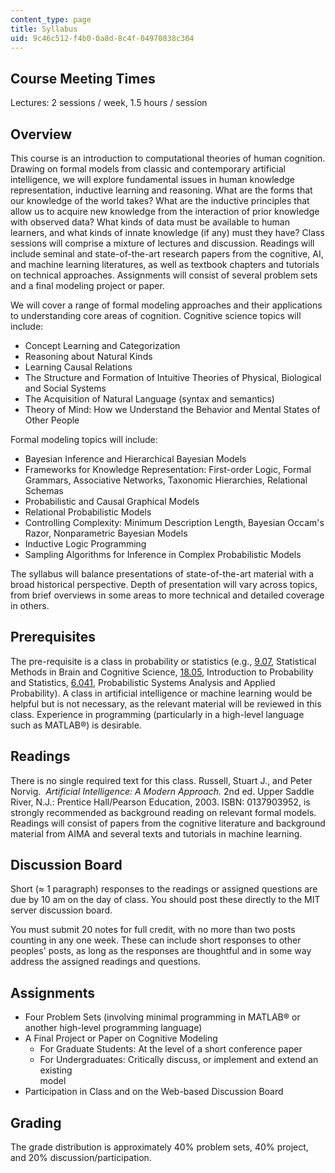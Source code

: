 ```yaml
---
content_type: page
title: Syllabus
uid: 9c46c512-f4b0-0a8d-8c4f-04970838c304
---
```


Course Meeting Times
--------------------

Lectures: 2 sessions / week, 1.5 hours / session

Overview
--------

This course is an introduction to computational theories of human cognition. Drawing on formal models from classic and contemporary artificial intelligence, we will explore fundamental issues in human knowledge representation, inductive learning and reasoning. What are the forms that our knowledge of the world takes? What are the inductive principles that allow us to acquire new knowledge from the interaction of prior knowledge with observed data? What kinds of data must be available to human learners, and what kinds of innate knowledge (if any) must they have? Class sessions will comprise a mixture of lectures and discussion. Readings will include seminal and state-of-the-art research papers from the cognitive, AI, and machine learning literatures, as well as textbook chapters and tutorials on technical approaches. Assignments will consist of several problem sets and a final modeling project or paper.

We will cover a range of formal modeling approaches and their applications to understanding core areas of cognition. Cognitive science topics will include:

*   Concept Learning and Categorization
*   Reasoning about Natural Kinds
*   Learning Causal Relations
*   The Structure and Formation of Intuitive Theories of Physical, Biological and Social Systems
*   The Acquisition of Natural Language (syntax and semantics)
*   Theory of Mind: How we Understand the Behavior and Mental States of Other People

Formal modeling topics will include:

*   Bayesian Inference and Hierarchical Bayesian Models
*   Frameworks for Knowledge Representation: First-order Logic, Formal Grammars, Associative Networks, Taxonomic Hierarchies, Relational Schemas
*   Probabilistic and Causal Graphical Models
*   Relational Probabilistic Models
*   Controlling Complexity: Minimum Description Length, Bayesian Occam's Razor, Nonparametric Bayesian Models
*   Inductive Logic Programming
*   Sampling Algorithms for Inference in Complex Probabilistic Models

The syllabus will balance presentations of state-of-the-art material with a broad historical perspective. Depth of presentation will vary across topics, from brief overviews in some areas to more technical and detailed coverage in others.

Prerequisites
-------------

The pre-requisite is a class in probability or statistics (e.g., [9.07](/courses/9-07-statistics-for-brain-and-cognitive-science-fall-2016), Statistical Methods in Brain and Cognitive Science, [18.05](/courses/18-05-introduction-to-probability-and-statistics-spring-2014), Introduction to Probability and Statistics, [6.041](/courses/6-041-probabilistic-systems-analysis-and-applied-probability-spring-2006), Probabilistic Systems Analysis and Applied Probability). A class in artificial intelligence or machine learning would be helpful but is not necessary, as the relevant material will be reviewed in this class. Experience in programming (particularly in a high-level language such as MATLAB®) is desirable.

Readings
--------

There is no single required text for this class. Russell, Stuart J., and Peter Norvig.  _Artificial Intelligence: A Modern Approach._ 2nd ed. Upper Saddle River, N.J.: Prentice Hall/Pearson Education, 2003. ISBN: 0137903952, is strongly recommended as background reading on relevant formal models. Readings will consist of papers from the cognitive literature and background material from AIMA and several texts and tutorials in machine learning.

Discussion Board
----------------

Short (≈ 1 paragraph) responses to the readings or assigned questions are due by 10 am on the day of class. You should post these directly to the MIT server discussion board.

You must submit 20 notes for full credit, with no more than two posts counting in any one week. These can include short responses to other peoples' posts, as long as the responses are thoughtful and in some way address the assigned readings and questions.

Assignments
-----------

*   Four Problem Sets (involving minimal programming in MATLAB® or another high-level programming language)
*   A Final Project or Paper on Cognitive Modeling
    *   For Graduate Students: At the level of a short conference paper
    *   For Undergraduates: Critically discuss, or implement and extend an existing  
        model
*   Participation in Class and on the Web-based Discussion Board

Grading
-------

The grade distribution is approximately 40% problem sets, 40% project, and 20% discussion/participation.
